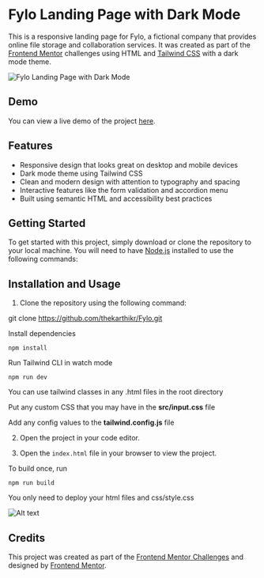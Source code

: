 # Fylo Landing Page with Dark Mode

This is a responsive landing page for Fylo, a fictional company that provides online file storage and collaboration services. It was created as part of the [Frontend Mentor](https://www.frontendmentor.io/) challenges using HTML and [Tailwind CSS](https://tailwindcss.com/) with a dark mode theme.

![Fylo Landing Page with Dark Mode](./preview.png)

## Demo

You can view a live demo of the project [here](https://fyloo.pages.dev/).

## Features

- Responsive design that looks great on desktop and mobile devices
- Dark mode theme using Tailwind CSS
- Clean and modern design with attention to typography and spacing
- Interactive features like the form validation and accordion menu
- Built using semantic HTML and accessibility best practices

## Getting Started

To get started with this project, simply download or clone the repository to your local machine. You will need to have [Node.js](https://nodejs.org/) installed to use the following commands:

## Installation and Usage

1. Clone the repository using the following command:

git clone https://github.com/thekarthikr/Fylo.git


Install dependencies

```
npm install
```

Run Tailwind CLI in watch mode

```
npm run dev
```

You can use tailwind classes in any .html files in the root directory

Put any custom CSS that you may have in the **src/input.css** file

Add any config values to the **tailwind.config.js** file

2. Open the project in your code editor.

3. Open the `index.html` file in your browser to view the project.

To build once, run

```
npm run build
```
You only need to deploy your html files and css/style.css


![Alt text](images/fylo.png)


## Credits

This project was created as part of the [Frontend Mentor Challenges](https://www.frontendmentor.io/challenges) and designed by [Frontend Mentor](https://www.frontendmentor.io/).


